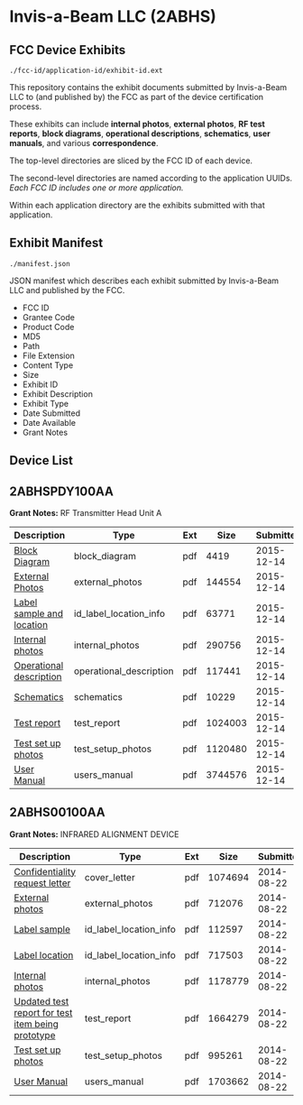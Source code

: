 # Invis-a-Beam LLC (2ABHS)
## FCC Device Exhibits

```
./fcc-id/application-id/exhibit-id.ext
```

This repository contains the exhibit documents submitted by Invis-a-Beam LLC to (and published by) the FCC as part of the device certification process.

These exhibits can include **internal photos**, **external photos**, **RF test reports**, **block diagrams**, **operational descriptions**, **schematics**, **user manuals**, and various **correspondence**.

The top-level directories are sliced by the FCC ID of each device.

The second-level directories are named according to the application UUIDs. *Each FCC ID includes one or more application.*

Within each application directory are the exhibits submitted with that application. 

## Exhibit Manifest

```
./manifest.json
```

JSON manifest which describes each exhibit submitted by Invis-a-Beam LLC and published by the FCC.

- FCC ID
- Grantee Code
- Product Code
- MD5
- Path
- File Extension
- Content Type
- Size
- Exhibit ID
- Exhibit Description
- Exhibit Type
- Date Submitted
- Date Available
- Grant Notes

## Device List
## 2ABHSPDY100AA
**Grant Notes:** RF Transmitter Head Unit A

| Description | Type | Ext | Size | Submitted | Available |
| ----------- | ---- | --- | ---- | --------- | --------- |
| [Block Diagram](2ABHSPDY100AA/ee87cf553926d4896c6c801e453320e3/2841548.pdf) | block_diagram | pdf | 4419 | 2015-12-14 | 2015-12-14 |
| [External Photos](2ABHSPDY100AA/ee87cf553926d4896c6c801e453320e3/2841549.pdf) | external_photos | pdf | 144554 | 2015-12-14 | 2015-12-14 |
| [Label sample and location](2ABHSPDY100AA/ee87cf553926d4896c6c801e453320e3/2841552.pdf) | id_label_location_info | pdf | 63771 | 2015-12-14 | 2015-12-14 |
| [Internal photos](2ABHSPDY100AA/ee87cf553926d4896c6c801e453320e3/2841559.pdf) | internal_photos | pdf | 290756 | 2015-12-14 | 2015-12-14 |
| [Operational description](2ABHSPDY100AA/ee87cf553926d4896c6c801e453320e3/2841562.pdf) | operational_description | pdf | 117441 | 2015-12-14 | 2015-12-14 |
| [Schematics](2ABHSPDY100AA/ee87cf553926d4896c6c801e453320e3/2841564.pdf) | schematics | pdf | 10229 | 2015-12-14 | 2015-12-14 |
| [Test report](2ABHSPDY100AA/ee87cf553926d4896c6c801e453320e3/2841565.pdf) | test_report | pdf | 1024003 | 2015-12-14 | 2015-12-14 |
| [Test set up photos](2ABHSPDY100AA/ee87cf553926d4896c6c801e453320e3/2841567.pdf) | test_setup_photos | pdf | 1120480 | 2015-12-14 | 2015-12-14 |
| [User Manual](2ABHSPDY100AA/ee87cf553926d4896c6c801e453320e3/2841572.pdf) | users_manual | pdf | 3744576 | 2015-12-14 | 2015-12-14 |
## 2ABHS00100AA
**Grant Notes:** INFRARED ALIGNMENT DEVICE

| Description | Type | Ext | Size | Submitted | Available |
| ----------- | ---- | --- | ---- | --------- | --------- |
| [Confidentiality request letter](2ABHS00100AA/3afa587595b9edfea6ca75eb3f187998/2366596.pdf) | cover_letter | pdf | 1074694 | 2014-08-22 | 2014-08-22 |
| [External photos](2ABHS00100AA/3afa587595b9edfea6ca75eb3f187998/2366598.pdf) | external_photos | pdf | 712076 | 2014-08-22 | 2014-08-22 |
| [Label sample](2ABHS00100AA/3afa587595b9edfea6ca75eb3f187998/2366599.pdf) | id_label_location_info | pdf | 112597 | 2014-08-22 | 2014-08-22 |
| [Label location](2ABHS00100AA/3afa587595b9edfea6ca75eb3f187998/2366600.pdf) | id_label_location_info | pdf | 717503 | 2014-08-22 | 2014-08-22 |
| [Internal photos](2ABHS00100AA/3afa587595b9edfea6ca75eb3f187998/2366601.pdf) | internal_photos | pdf | 1178779 | 2014-08-22 | 2014-08-29 |
| [Updated test report for test item being prototype](2ABHS00100AA/3afa587595b9edfea6ca75eb3f187998/2367172.pdf) | test_report | pdf | 1664279 | 2014-08-22 | 2014-08-22 |
| [Test set up photos](2ABHS00100AA/3afa587595b9edfea6ca75eb3f187998/2366607.pdf) | test_setup_photos | pdf | 995261 | 2014-08-22 | 2014-08-22 |
| [User Manual](2ABHS00100AA/3afa587595b9edfea6ca75eb3f187998/2366608.pdf) | users_manual | pdf | 1703662 | 2014-08-22 | 2014-08-22 |
